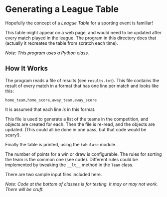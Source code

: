 # Generating a League Table

Hopefully the concept of a _League Table_ for a sporting event is familiar! 

This table might appear on a web page, and would need to be updated after every
match played in the league. The program in this directory does that (actually
it recreates the table from scratch each time).

_Note: This program uses a Python class._

## How It Works

The program reads a file of results (see `results.txt`). This file contains
the result of every match in a format that has one line per match and looks 
like this:

```text
home_team,home_score,away_team,away_score
```

It is assumed that each line _is_ in this format.

This file is used to generate a list of the teams in the competition, and
objects are created for each. Then the file is re-read, and the objects
are updated. (This could all be done in one pass, but that code would be
scary!).

Finally the table is printed, using the `tabulate` module.

The number of points for a win or draw is configurable. The rules for
sorting the team is the common one (see code). Different rules could be
implemented by tweaking the `__lt__` method in the `Team` class.

There are two sample input files included here.

_Note: Code at the bottom of classes is for testing. It may or may not
work. There will be cruft._
